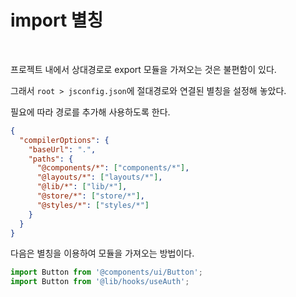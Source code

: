 # import 별칭

<br>

프로젝트 내에서 상대경로로 export 모듈을 가져오는 것은 불편함이 있다.

그래서 `root > jsconfig.json`에 절대경로와 연결된 별칭을 설정해 놓았다.

필요에 따라 경로를 추가해 사용하도록 한다.

```json
{
  "compilerOptions": {
    "baseUrl": ".",
    "paths": {
      "@components/*": ["components/*"],
      "@layouts/*": ["layouts/*"],
      "@lib/*": ["lib/*"],
      "@store/*": ["store/*"],
      "@styles/*": ["styles/*"]
    }
  }
}
```

다음은 별칭을 이용하여 모듈을 가져오는 방법이다.

```js
import Button from '@components/ui/Button';
import Button from '@lib/hooks/useAuth';
```
